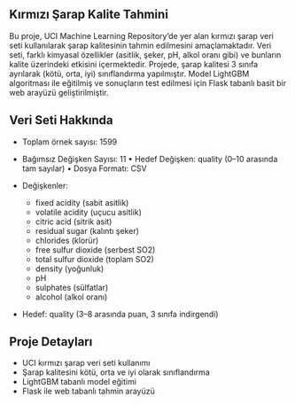## Kırmızı Şarap Kalite Tahmini
Bu proje, UCI Machine Learning Repository’de yer alan kırmızı şarap veri seti kullanılarak şarap kalitesinin tahmin edilmesini amaçlamaktadır.
Veri seti, farklı kimyasal özellikler (asitlik, şeker, pH, alkol oranı gibi) ve bunların kalite üzerindeki etkisini içermektedir. 
Projede, şarap kalitesi 3 sınıfa ayrılarak (kötü, orta, iyi) sınıflandırma yapılmıştır.
Model LightGBM algoritması ile eğitilmiş ve sonuçların test edilmesi için Flask tabanlı basit bir web arayüzü geliştirilmiştir.

## Veri Seti Hakkında
* Toplam örnek sayısı: 1599
* Bağımsız Değişken Sayısı: 11
•	Hedef Değişken: quality (0–10 arasında tam sayılar)
•	Dosya Formatı: CSV


* Değişkenler:
  * fixed acidity (sabit asitlik)
  * volatile acidity (uçucu asitlik)
  * citric acid (sitrik asit)
  * residual sugar (kalıntı şeker)
  * chlorides (klorür)
  * free sulfur dioxide (serbest SO2)
  * total sulfur dioxide (toplam SO2)
  * density (yoğunluk)
  * pH
  * sulphates (sülfatlar)
  * alcohol (alkol oranı)

* Hedef: quality (3–8 arasında puan, 3 sınıfa indirgendi)


## Proje Detayları
* UCI kırmızı şarap veri seti kullanımı
* Şarap kalitesini kötü, orta ve iyi olarak sınıflandırma
* LightGBM tabanlı model eğitimi
* Flask ile web tabanlı tahmin arayüzü
